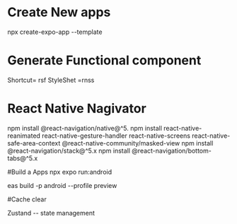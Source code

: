 # Create New apps 
npx create-expo-app --template
# Generate Functional component
Shortcut= rsf
StyleShet =rnss
# React Native Nagivator
npm install @react-navigation/native@^5.
npm install react-native-reanimated react-native-gesture-handler react-native-screens react-native-safe-area-context @react-native-community/masked-view
npm install @react-navigation/stack@^5.x
npm install @react-navigation/bottom-tabs@^5.x

#Build a Apps
npx expo run:android

eas build -p android --profile preview

#Cache clear


Zustand -- state management
